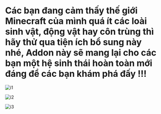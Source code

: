 # Các bạn đang cảm thấy thế giới Minecraft của mình quá ít các loài sinh vật, động vật hay côn trùng thì hãy thử qua tiện ích bổ sung này nhé, Addon này sẽ mang lại cho các bạn một hệ sinh thái hoàn toàn mới đáng để các bạn khám phá đấy !!!

![i1](https://bachkhoamc.com/wp-content/uploads/2024/08/Screenshot-2024-08-25-002144-1024x503.png.webp)

![i2](https://bachkhoamc.com/wp-content/uploads/2024/08/Screenshot-2024-08-25-002151-1536x757.png.webp)

![i3](https://bachkhoamc.com/wp-content/uploads/2024/08/Screenshot-2024-08-25-002219-1536x741.png.webp)